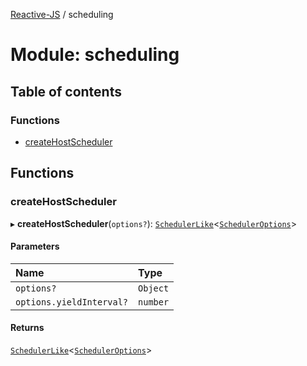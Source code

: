 [Reactive-JS](../README.md) / scheduling

# Module: scheduling

## Table of contents

### Functions

- [createHostScheduler](scheduling.md#createhostscheduler)

## Functions

### createHostScheduler

▸ **createHostScheduler**(`options?`): [`SchedulerLike`](../interfaces/scheduling_SchedulerLike.SchedulerLike.md)<[`SchedulerOptions`](scheduling_SchedulerLike.md#scheduleroptions)\>

#### Parameters

| Name | Type |
| :------ | :------ |
| `options?` | `Object` |
| `options.yieldInterval?` | `number` |

#### Returns

[`SchedulerLike`](../interfaces/scheduling_SchedulerLike.SchedulerLike.md)<[`SchedulerOptions`](scheduling_SchedulerLike.md#scheduleroptions)\>
